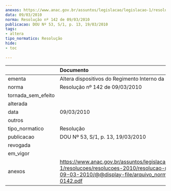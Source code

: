 ```yaml
---
anexos: https://www.anac.gov.br/assuntos/legislacao/legislacao-1/resolucoes/resolucoes-2010/resolucao-no-142-de-09-03-2010/@@display-file/arquivo_norma/A2010-0142.pdf
data: 09/03/2010
norma: Resolução nº 142 de 09/03/2010
publicacao: DOU Nº 53, S/1, p. 13, 19/03/2010
tags:
- altera
tipo_normatico: Resolução
hide: 
- toc 
 
---
```


|                    | Documento                                                                                                                                                      |
|:-------------------|:---------------------------------------------------------------------------------------------------------------------------------------------------------------|
| ementa             | Altera dispositivos do Regimento Interno da ANAC.                                                                                                              |
| norma              | Resolução nº 142 de 09/03/2010                                                                                                                                 |
| tornada_sem_efeito |                                                                                                                                                                |
| alterada           |                                                                                                                                                                |
| data               | 09/03/2010                                                                                                                                                     |
| outros             |                                                                                                                                                                |
| tipo_normatico     | Resolução                                                                                                                                                      |
| publicacao         | DOU Nº 53, S/1, p. 13, 19/03/2010                                                                                                                              |
| revogada           |                                                                                                                                                                |
| em_vigor           |                                                                                                                                                                |
| anexos             | https://www.anac.gov.br/assuntos/legislacao/legislacao-1/resolucoes/resolucoes-2010/resolucao-no-142-de-09-03-2010/@@display-file/arquivo_norma/A2010-0142.pdf |
